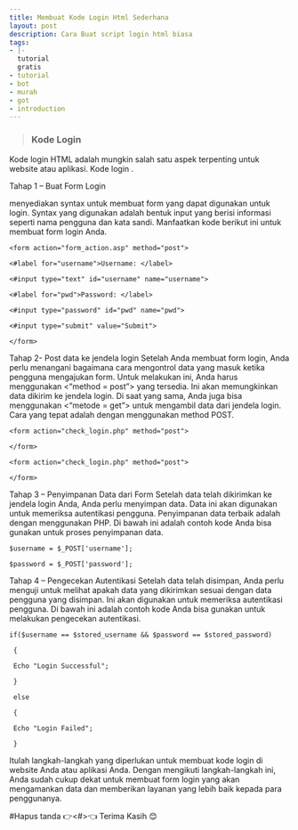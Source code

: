 ```yaml
---
title: Membuat Kode Login Html Sederhana
layout: post
description: Cara Buat script login html biasa
tags:
- |-
  tutorial
  gratis
- tutorial
- bot
- murah
- got
- introduction
---
```


>  ### Kode Login <HTML>

Kode login HTML adalah mungkin salah satu aspek terpenting untuk website atau aplikasi. Kode login <HTML memungkinkan pengguna untuk mengakses informasi yang dibuat khusus untuk dirinya. Dibawah ini akan dijelaskan bagaimana melakukan kode login sebuah website atau aplikasi menggunakan HTML>.

 Tahap 1 – Buat Form Login
<HTML> menyediakan syntax untuk membuat form yang dapat digunakan untuk login. Syntax yang digunakan adalah bentuk input yang berisi informasi seperti nama pengguna dan kata sandi. Manfaatkan kode berikut ini untuk membuat form login Anda.


```
<form action="form_action.asp" method="post">

<#label for="username">Username: </label>

<#input type="text" id="username" name="username">

<#label for="pwd">Password: </label>

<#input type="password" id="pwd" name="pwd">

<#input type="submit" value="Submit">

</form>
```
Tahap 2- Post data ke jendela login
Setelah Anda membuat form login, Anda perlu menangani bagaimana cara mengontrol data yang masuk ketika pengguna mengajukan form. Untuk melakukan ini, Anda harus menggunakan <“method = post”> yang tersedia. Ini akan memungkinkan data dikirim ke jendela login. Di saat yang sama, Anda juga bisa menggunakan <“metode = get”> untuk mengambil data dari jendela login. Cara yang tepat adalah dengan menggunakan method POST.

 
```
<form action="check_login.php" method="post">

</form>

<form action="check_login.php" method="post">

</form>
```

Tahap 3 – Penyimpanan Data dari Form
Setelah data telah dikirimkan ke jendela login Anda, Anda perlu menyimpan data. Data ini akan digunakan untuk memeriksa autentikasi pengguna. Penyimpanan data terbaik adalah dengan menggunakan PHP. Di bawah ini adalah contoh kode Anda bisa gunakan untuk proses penyimpanan data.

 ```
$username = $_POST['username'];

$password = $_POST['password'];
```
Tahap 4 – Pengecekan Autentikasi
Setelah data telah disimpan, Anda perlu menguji untuk melihat apakah data yang dikirimkan sesuai dengan data pengguna yang disimpan. Ini akan digunakan untuk memeriksa autentikasi pengguna. Di bawah ini adalah contoh kode Anda bisa gunakan untuk melakukan pengecekan autentikasi.

 
```
if($username == $stored_username && $password == $stored_password)

 {

 Echo "Login Successful";

 } 

 else

 {

 Echo "Login Failed";

 }
```

Itulah langkah-langkah yang diperlukan untuk membuat kode login <HTML> di website Anda atau aplikasi Anda. Dengan mengikuti langkah-langkah ini, Anda sudah cukup dekat untuk membuat form login <HTML> yang akan mengamankan data dan memberikan layanan yang lebih baik kepada para penggunanya.

#Hapus tanda 👉<#>👈
Terima Kasih 😊
